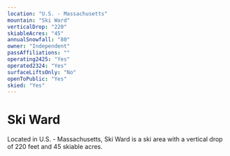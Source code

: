 ```yaml
---
location: "U.S. - Massachusetts"
mountain: "Ski Ward"
verticalDrop: "220"
skiableAcres: "45"
annualSnowfall: "80"
owner: "Independent"
passAffiliations: ""
operating2425: "Yes"
operated2324: "Yes"
surfaceLiftsOnly: "No"
openToPublic: "Yes"
skied: "Yes"
---
```


# Ski Ward

Located in U.S. - Massachusetts, Ski Ward is a ski area with a vertical drop of 220 feet and 45 skiable acres.